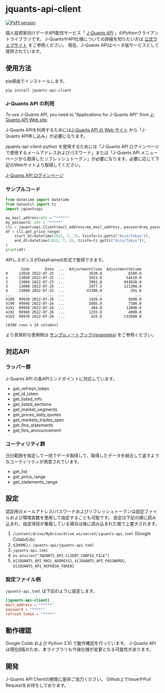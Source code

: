 # jquants-api-client

[![PyPI version](https://badge.fury.io/py/jquants-api-client.svg)](https://badge.fury.io/py/jquants-api-client)

個人投資家向けデータAPI配信サービス「 [J-Quants API](https://jpx-jquants.com/#jquants-api) 」のPythonクライアントライブラリです。
J-QuantsやAPI仕様についての詳細を知りたい方は [公式ウェブサイト](https://jpx-jquants.com/) をご参照ください。
現在、J-Quants APIはベータ版サービスとして提供されています。

## 使用方法

pip経由でインストールします。

```shell
pip install jquants-api-client
```

### J-Quants API の利用

To use J-Quants API, you need to "Applications for J-Quants API" from [J-Quants API Web site](https://jpx-jquants.com/?lang=en#jquants-api).

J-Quants APIを利用するためには[J-Quants API の Web サイト](https://jpx-jquants.com/#jquants-api) から「J-Quants API申し込み」が必要になります。

jquants-api-client-python を使用するためには「J-Quants API ログインページで使用するメールアドレスおよびパスワード」または「J-Quants API メニューページから取得したリフレッシュトークン」が必要になります。必要に応じて下記のWebサイトより取得してください。

[J-Quants API ログインページ](https://application.jpx-jquants.com/)

### サンプルコード

```python
from datetime import datetime
from dateutil import tz
import jquantsapi

my_mail_address:str = "*****"
my_password: str = "*****"
cli = jquantsapi.Client(mail_address=my_mail_address, password=my_password)
df = cli.get_price_range(
    start_dt=datetime(2022, 7, 25, tzinfo=tz.gettz("Asia/Tokyo")),
    end_dt=datetime(2022, 7, 26, tzinfo=tz.gettz("Asia/Tokyo")),
)
print(df)
```

APIレスポンスがDataframeの形式で取得できます。

```shell
       Code       Date  ...  AdjustmentClose  AdjustmentVolume
0     13010 2022-07-25  ...           3630.0            8100.0
1     13050 2022-07-25  ...           2023.0           54410.0
2     13060 2022-07-25  ...           2001.0          943830.0
3     13080 2022-07-25  ...           1977.5          121300.0
4     13090 2022-07-25  ...          43300.0             391.0
...     ...        ...  ...              ...               ...
4189  99930 2022-07-26  ...           1426.0            5600.0
4190  99940 2022-07-26  ...           2605.0            7300.0
4191  99950 2022-07-26  ...            404.0           13000.0
4192  99960 2022-07-26  ...           1255.0            4000.0
4193  99970 2022-07-26  ...            825.0          133600.0

[8388 rows x 14 columns]
```

より具体的な使用例は [サンプルノートブック(/examples)](examples) をご参照ください。

## 対応API

### ラッパー群　 

J-Quants API の各APIエンドポイントに対応しています。

  - get_refresh_token
  - get_id_token
  - get_listed_info
  - get_listed_sections
  - get_market_segments
  - get_prices_daily_quotes
  - get_markets_trades_spec
  - get_fins_statements
  - get_fins_announcement

### ユーティリティ群

日付範囲を指定して一括でデータ取得して、取得したデータを結合して返すようなユーティリティが用意されています。

  - get_list
  - get_price_range
  - get_statements_range

## 設定

認証用のメールアドレス/パスワードおよびリフレッシュトークンは設定ファイルおよび環境変数を使用して指定することも可能です。
設定は下記の順に読み込まれ、設定項目が重複している場合は後に読み込まれた値で上書きされます。

1. `/content/drive/MyDrive/drive_ws/secret/jquants-api.toml` (Google Colabのみ)
2. `${HOME}/.jquants-api/jquants-api.toml`
3. `jquants-api.toml`
4. `os.environ["JQUANTS_API_CLIENT_CONFIG_FILE"]`
5. `${JQUANTS_API_MAIL_ADDRESS}`, `${JQUANTS_API_PASSWORD}`, `${JQUANTS_API_REFRESH_TOKEN}`

### 設定ファイル例

`jquants-api.toml` は下記のように設定します。

```toml
[jquants-api-client]
mail_address = "*****"
password = "*****"
refresh_token = "*****"
```

## 動作確認

Google Colab および Python 3.10 で動作確認を行っています。
J-Quants APIは現在β版のため、本ライブラリも今後仕様が変更となる可能性があります。

## 開発

J-Quants API Clientの開発に是非ご協力ください。
Github上でIssueやPull Requestをお待ちしております。
